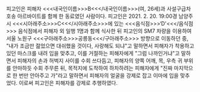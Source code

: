 피고인은 피해자 <<<내국인이름>>>B<<</내국인이름>>>(여, 26세)과 사설구급차 호송 아르바이트를 함께 한 동료였던 사람이다.
피고인은 2021. 2. 20. 19:00경 남양주시 <<<시아래주소>>>C<<</시아래주소>>>에 있는 <<<음식점>>>‘D'<<</음식점>>> 음식점에서 피해자 외 일행 1명과 함께 식사한 뒤 피고인의 SM7 차량을 이용하여 서울 노원구 <<<구아래주소>>>공릉동<<</구아래주소>>> 방향으로 이동하던 중, "내가 조금만 젊었으면 대쉬했을 것이다, 사랑해도 되냐"고 말하면서 피해자가 착용하고 있던 마스크를 내려 입을 맞추고, 이를 거절하는 피해자에게 "그럼 나까인거냐"고 말하면서 피해자의 손과 허벅지 사이를 수회 쓰다듬고, 피해자의 양쪽 어깨, 목, 우측 귀 부위를 안마하듯 수회 주무른 뒤, 목적지에 도착하여 하차하려는 피해자에게 "진짜 마지막으로 한 번만 안아주고 가"라고 말하면서 피해자의 얼굴을 강제로 잡고 이마에 입을 맞추었다.
이로써 피고인은 피해자를 강제로 추행하였다.
